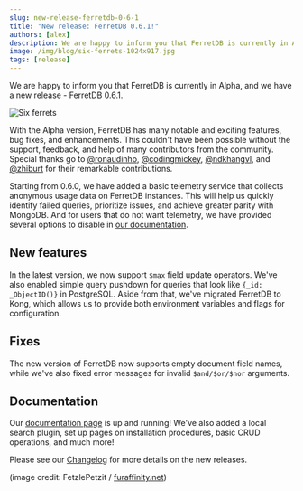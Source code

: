 ```yaml
---
slug: new-release-ferretdb-0-6-1
title: "New release: FerretDB 0.6.1!"
authors: [alex]
description: We are happy to inform you that FerretDB is currently in Alpha, and we have a new release - FerretDB 0.6.1.
image: /img/blog/six-ferrets-1024x917.jpg
tags: [release]
---
```


We are happy to inform you that FerretDB is currently in Alpha, and we have a new release - FerretDB 0.6.1.

![Six ferrets](/img/blog/six-ferrets-1024x917.jpg)

<!--truncate-->

With the Alpha version, FerretDB has many notable and exciting features, bug fixes, and enhancements.
This couldn't have been possible without the support, feedback, and help of many contributors from the community.
Special thanks go to [@ronaudinho](https://github.com/ronaudinho), [@codingmickey](https://github.com/codingmickey), [@ndkhangvl](https://github.com/ndkhangvl), and [@zhiburt](https://github.com/zhiburt) for their remarkable contributions.

Starting from 0.6.0, we have added a basic telemetry service that collects anonymous usage data on FerretDB instances.
This will help us quickly identify failed queries, prioritize issues, and achieve greater parity with MongoDB.
And for users that do not want telemetry, we have provided several options to disable in [our documentation](https://docs.ferretdb.io/).

## New features

In the latest version, we now support `$max` field update operators.
We've also enabled simple query pushdown for queries that look like `{_id: _ObjectID()}` in PostgreSQL.
Aside from that, we've migrated FerretDB to Kong, which allows us to provide both environment variables and flags for configuration.

## Fixes

The new version of FerretDB now supports empty document field names, while we've also fixed error messages for invalid `$and/$or/$nor` arguments.

## Documentation

Our [documentation page](https://docs.ferretdb.io/) is up and running!
We've also added a local search plugin, set up pages on installation procedures, basic CRUD operations, and much more!

Please see our [Changelog](https://github.com/FerretDB/FerretDB/releases/) for more details on the new releases.

(image credit: FetzlePetzit / [furaffinity.net](https://www.furaffinity.net/view/1920045/))
